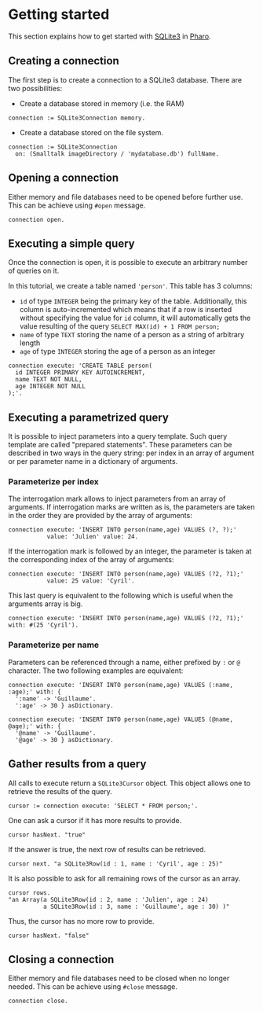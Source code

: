 # Getting started

This section explains how to get started with [SQLite3](../README.md) in [Pharo](http://www.pharo.org).

## Creating a connection

The first step is to create a connection to a SQLite3 database.
There are two possibilities:

- Create a database stored in memory (i.e. the RAM)

```st
connection := SQLite3Connection memory.
```

- Create a database stored on the file system.

```st
connection := SQLite3Connection
  on: (Smalltalk imageDirectory / 'mydatabase.db') fullName.
```

## Opening a connection

Either memory and file databases need to be opened before further use.
This can be achieve using `#open` message.

```st
connection open.
```

## Executing a simple query

Once the connection is open, it is possible to execute an arbitrary number of
queries on it.

In this tutorial, we create a table named `'person'`.
This table has 3 columns:

- `id` of type `INTEGER` being the primary key of the table. Additionally, this
  column is auto-incremented which means that if a row is inserted without
  specifying the value for `id` column, it will automatically gets the value
  resulting of the query `SELECT MAX(id) + 1 FROM person;`
- `name` of type `TEXT` storing the name of a person as a string of arbitrary length
- `age` of type `INTEGER` storing the age of a person as an integer

```st
connection execute: 'CREATE TABLE person(
  id INTEGER PRIMARY KEY AUTOINCREMENT,
  name TEXT NOT NULL,
  age INTEGER NOT NULL
);'.
```

## Executing a parametrized query

It is possible to inject parameters into a query template.
Such query template are called "prepared statements".
These parameters can be described in two ways in the query string: per index in
an array of argument or per parameter name in a dictionary of arguments.

### Parameterize per index

The interrogation mark allows to inject parameters from an array of arguments.
If interrogation marks are written as is, the parameters are taken in the order
they are provided by the array of arguments:

```st
connection execute: 'INSERT INTO person(name,age) VALUES (?, ?);'
           value: 'Julien' value: 24.
```

If the interrogation mark is followed by an integer, the parameter is taken at
the corresponding index of the array of arguments:

```st
connection execute: 'INSERT INTO person(name,age) VALUES (?2, ?1);'
           value: 25 value: 'Cyril'.
```

This last query is equivalent to the following which is useful when the arguments
array is big.

```st
connection execute: 'INSERT INTO person(name,age) VALUES (?2, ?1);' with: #(25 'Cyril').
```

### Parameterize per name

Parameters can be referenced through a name, either prefixed by `:` or `@` character.
The two following examples are equivalent:

```st
connection execute: 'INSERT INTO person(name,age) VALUES (:name, :age);' with: {
  ':name' -> 'Guillaume'.
  ':age' -> 30 } asDictionary.
```

```st
connection execute: 'INSERT INTO person(name,age) VALUES (@name, @age);' with: {
  '@name' -> 'Guillaume'.
  '@age' -> 30 } asDictionary.
```

## Gather results from a query

All calls to execute return a `SQLite3Cursor` object.
This object allows one to retrieve the results of the query.

```st
cursor := connection execute: 'SELECT * FROM person;'.
```

One can ask a cursor if it has more results to provide.

```st
cursor hasNext. "true"
```

If the answer is true, the next row of results can be retrieved.

```st
cursor next. "a SQLite3Row(id : 1, name : 'Cyril', age : 25)"
```

It is also possible to ask for all remaining rows of the cursor as an array.

```st
cursor rows.
"an Array(a SQLite3Row(id : 2, name : 'Julien', age : 24)
          a SQLite3Row(id : 3, name : 'Guillaume', age : 30) )"
```

Thus, the cursor has no more row to provide.

```st
cursor hasNext. "false"
```

## Closing a connection

Either memory and file databases need to be closed when no longer needed.
This can be achieve using `#close` message.

```st
connection close.
```
